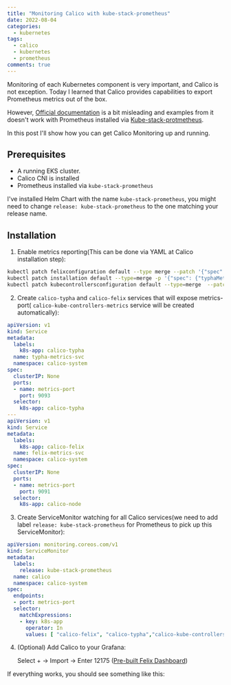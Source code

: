 ```yaml
---
title: "Monitoring Calico with kube-stack-prometheus"
date: 2022-08-04
categories:
  - kubernetes
tags:
  - calico
  - kubernetes
  - prometheus
comments: true
---
```


Monitoring of each Kubernetes component is very important, and Calico is not
exception. Today I learned that Calico provides capabilities to export Prometheus
metrics out of the box.

However, [Official documentation](https://projectcalico.docs.tigera.io/maintenance/monitor/monitor-component-metrics)
is a bit misleading and examples from it doesn't work with Prometheus installed
via [Kube-stack-protmetheus](https://github.com/prometheus-community/helm-charts/tree/main/charts/kube-prometheus-stack).

In this post I'll show how you can get Calico Monitoring up and running.

## Prerequisites

* A running EKS cluster.
* Calico CNI is installed
* Prometheus installed via `kube-stack-prometheus`

I've installed Helm Chart with the name `kube-stack-prometheus`, you might need
to change `release: kube-stack-prometheus` to the one matching your release
name.

## Installation

1. Enable metrics reporting(This can be done via YAML at Calico installation step):

```sh
kubectl patch felixconfiguration default --type merge --patch '{"spec":{"prometheusMetricsEnabled": true}}'
kubectl patch installation default --type=merge -p '{"spec": {"typhaMetricsPort":9093}}'
kubectl patch kubecontrollersconfiguration default --type=merge  --patch '{"spec":{"prometheusMetricsPort": 9095}}'
```

2. Create `calico-typha` and `calico-felix` services that will expose
   metrics-port( `calico-kube-controllers-metrics` service will be created
   automatically):

```YAML
apiVersion: v1
kind: Service
metadata:
  labels:
    k8s-app: calico-typha
  name: typha-metrics-svc
  namespace: calico-system
spec:
  clusterIP: None
  ports:
  - name: metrics-port
    port: 9093
  selector:
    k8s-app: calico-typha
---
apiVersion: v1
kind: Service
metadata:
  labels:
    k8s-app: calico-felix
  name: felix-metrics-svc
  namespace: calico-system
spec:
  clusterIP: None
  ports:
  - name: metrics-port
    port: 9091
  selector:
    k8s-app: calico-node
```

3. Create ServiceMonitor watching for all Calico services(we need to add label
   `release: kube-stack-prometheus` for Prometheus to pick up this
   ServiceMonitor):
```YAML
apiVersion: monitoring.coreos.com/v1
kind: ServiceMonitor
metadata:
  labels:
    release: kube-stack-prometheus
  name: calico
  namespace: calico-system
spec:
  endpoints:
  - port: metrics-port
  selector:
    matchExpressions:
    - key: k8s-app
      operator: In
      values: [ "calico-felix", "calico-typha","calico-kube-controllers" ]
```

4. (Optional) Add Calico to your Grafana:

    Select + → Import → Enter 12175 ([Pre-built Felix Dashboard](https://grafana.com/grafana/dashboards/12175))

If everything works, you should see something like this:


